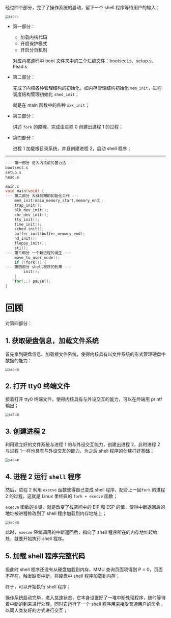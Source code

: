 经过四个部分，完了了操作系统的启动，留下一个 shell 程序等待用户的输入；

<img src="./pics/39-回顾.assets/640 (1).png" alt="640 (1)" style="zoom:67%;" />

- 第一部分：

    - 加载内核代码
    - 开启保护模式
    - 开启分页机制

    对应内核源码中 boot 文件夹中的三个汇编文件：bootsect.s、setup.s、head.s

- 第二部分：

    完成了内核各种管理结构的初始化，如内存管理结构初始化 `mem_init`，进程调度结构管理初始化 `shed_init`；

    就是在 main 函数中的各种 `xxx_init`；

- 第三部分：

    讲述 `fork` 的原理，完成由进程 0 创建出进程 1 的过程；

- 第四部分：

    进程 1 加载根目录系统，并且创建进程 2，启动 shell 程序；

---

````c
--- 第一部分 进入内核前的苦力活 ---
bootsect.s
setup.s
head.s

main.c
void main(void) {
--- 第二部分 大战前期的初始化工作 ---
    mem_init(main_memory_start,memory_end);
    trap_init();
    blk_dev_init();
    chr_dev_init();
    tty_init();
    time_init();
    sched_init();
    buffer_init(buffer_memory_end);
    hd_init();
    floppy_init();
    sti();
--- 第三部分 一个新进程的诞生 ---
    move_to_user_mode();
    if (!fork()) {
--- 第四部分 shell程序的到来 ---
        init();
    }
    for(;;) pause();
}
````

# 回顾

对第四部分：

## 1. 获取硬盘信息，加载文件系统

首先拿到硬盘信息、加载根文件系统，使得内核具有以文件系统的形式管理硬盘中数据的能力：

<img src="./pics/39-回顾.assets/640 (2).png" alt="640 (2)" style="zoom:67%;" />



## 2. 打开 tty0 终端文件

接着打开 tty0 终端文件，使得内核具有与外设交互的能力，可以在终端用 printf 输出；

<img src="./pics/39-回顾.assets/640 (3).png" alt="640 (3)" style="zoom:67%;" />



## 3. 创建进程 2

利用建立好的文件系统与进程 1 的与外设交互能力，创建出进程 2，此时进程 2 与进程 1一样也具有与外设交互的能力，为之后 shell 程序的创建打好基础；

<img src="./pics/39-回顾.assets/640 (4).png" alt="640 (4)" style="zoom:67%;" />



## 4. 进程 2 运行 `shell` 程序

然后，进程 2 利用 `execve` 函数使得自己变成 shell 程序，配合上一回`fork` 的进程 2 的过程，这就是 Linux 里经典的 `fork + execve` 函数；

`execve` 函数的关键，就是改变了栈空间中的 EIP 和 ESP 的值，使得中断返回后的地址被进程修改到了 shell 程序加载到内存地址上；

<img src="./pics/39-回顾.assets/640 (5).png" alt="640 (5)" style="zoom:67%;" />

此时，`execve` 系统调用的中断返回后，指向了 shell 程序所在的内存地址起始处，就要开始执行 shell 程序。



## 5. 加载 shell 程序完整代码

但此时 shell 程序还没有从硬盘加载到内存，MMU 查询页面项得到 P = 0，页面不存在，触发缺页中断，将硬盘中 shell 程序加载到内存；

终于，可以开始执行 shell 程序；

操作系统启动完毕，进入怠速状态，它本身设置好了一堆中断处理程序，随时等待着中断的到来进行处理，同时它运行了一个 shell 程序用来接受普通用户的命令，以同人类友好的方式进行交互；

